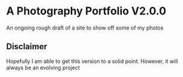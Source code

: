 # A Photography Portfolio V2.0.0

An ongoing rough draft of a site to show off some of my photos

## Disclaimer

Hopefully I am able to get this version to a solid point. However, it will always be an evolving project
